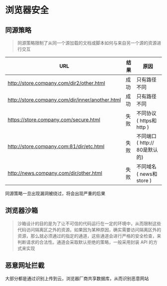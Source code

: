 # 浏览器安全

## 同源策略

> 同源策略限制了从同一个源加载的文档或脚本如何与来自另一个源的资源进行交互

URL                                               | 结果 | 原因
------------------------------------------------- | -- | ----------------------
<http://store.company.com/dir2/other.html>        | 成功 | 只有路径不同
<http://store.company.com/dir/inner/another.html> | 成功 | 只有路径不同
<https://store.company.com/secure.html>           | 失败 | 不同协议 ( https和http )
<http://store.company.com:81/dir/etc.html>        | 失败 | 不同端口 ( http:// 80是默认的)
<http://news.company.com/dir/other.html>          | 失败 | 不同域名 ( news和store )

同源策略一旦出现漏洞被绕过，将会出现严重的后果

## 浏览器沙箱

>沙箱设计的目的是为了让不可信的代码运行在一定的环境中，从而限制这些代码访问隔离区之外的资源。如果因为某种原因，确实需要访问隔离区外的资源，那么就必须通过的指定的通道，这些通道会进行严格的安全检查，来判断请求的合法性。通道会采取默认拒绝的策略，一般采用封装 API 的方式来实现

## 恶意网址拦截

大部分都是通过识别上传到云，浏览器厂商共享数据库，从而识别恶意网站

